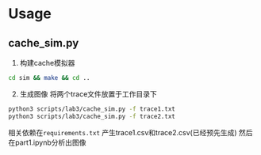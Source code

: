 # Usage
## cache_sim.py
1. 构建cache模拟器
```bash
cd sim && make && cd ..
```

2. 生成图像
将两个trace文件放置于工作目录下
```bash
python3 scripts/lab3/cache_sim.py -f trace1.txt
python3 scripts/lab3/cache_sim.py -f trace2.txt
```
相关依赖在`requirements.txt`
产生trace1.csv和trace2.csv(已经预先生成)
然后在part1.ipynb分析出图像